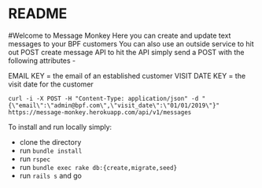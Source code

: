 # README

  #Welcome to Message Monkey
  Here you can create and update text messages to your BPF customers
  You can also use an outside service to hit out POST create message API
  to hit the API simply send a POST with the following attributes -

 EMAIL KEY = the email of an established customer
 VISIT DATE KEY  = the visit date for the customer 

   `curl -i -X POST -H "Content-Type: application/json" -d "{\"email\":\"admin@bpf.com\",\"visit_date\":\"01/01/2019\"}" https://message-monkey.herokuapp.com/api/v1/messages`


To install and run locally simply:
 - clone the directory
 - run `bundle install`
 - run `rspec`
 - run `bundle exec rake db:{create,migrate,seed}`
 - run `rails s` and go 

